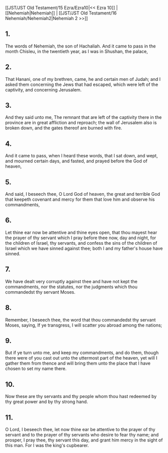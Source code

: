 [[JST/JST Old Testament/15 Ezra/Ezra10|<< Ezra 10]] | [[Nehemiah|Nehemiah]] | [[JST/JST Old Testament/16 Nehemiah/Nehemiah2|Nehemiah 2 >>]]
## 1.
The words of Nehemiah, the son of Hachaliah. And it came to pass in the month Chisleu, in the twentieth year, as I was in Shushan, the palace,
## 2.
That Hanani, one of my brethren, came, he and certain men of Judah; and I asked them concerning the Jews that had escaped, which were left of the captivity, and concerning Jerusalem.
## 3.
And they said unto me, The remnant that are left of the captivity there in the province are in great affliction and reproach; the wall of Jerusalem also is broken down, and the gates thereof are burned with fire.
## 4.
And it came to pass, when I heard these words, that I sat down, and wept, and mourned certain days, and fasted, and prayed before the God of heaven,
## 5.
And said, I beseech thee, O Lord God of heaven, the great and terrible God that keepeth covenant and mercy for them that love him and observe his commandments,
## 6.
Let thine ear now be attentive and thine eyes open, that thou mayest hear the prayer of thy servant which I pray before thee now, day and night, for the children of Israel, thy servants, and confess the sins of the children of Israel which we have sinned against thee; both I and my father\'s house have sinned.
## 7.
We have dealt very corruptly against thee and have not kept the commandments, nor the statutes, nor the judgments which thou commandedst thy servant Moses.
## 8.
Remember, I beseech thee, the word that thou commandedst thy servant Moses, saying, If ye transgress, I will scatter you abroad among the nations;
## 9.
But if ye turn unto me, and keep my commandments, and do them, though there were of you cast out unto the uttermost part of the heaven, yet will I gather them from thence and will bring them unto the place that I have chosen to set my name there.
## 10.
Now these are thy servants and thy people whom thou hast redeemed by thy great power and by thy strong hand.
## 11.
O Lord, I beseech thee, let now thine ear be attentive to the prayer of thy servant and to the prayer of thy servants who desire to fear thy name; and prosper, I pray thee, thy servant this day, and grant him mercy in the sight of this man. For I was the king\'s cupbearer.

